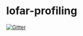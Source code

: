 # lofar-profiling

[![Gitter](https://badges.gitter.im/Join%20Chat.svg)](https://gitter.im/ygrange/lofar-profiling?utm_source=badge&utm_medium=badge&utm_campaign=pr-badge&utm_content=badge)

